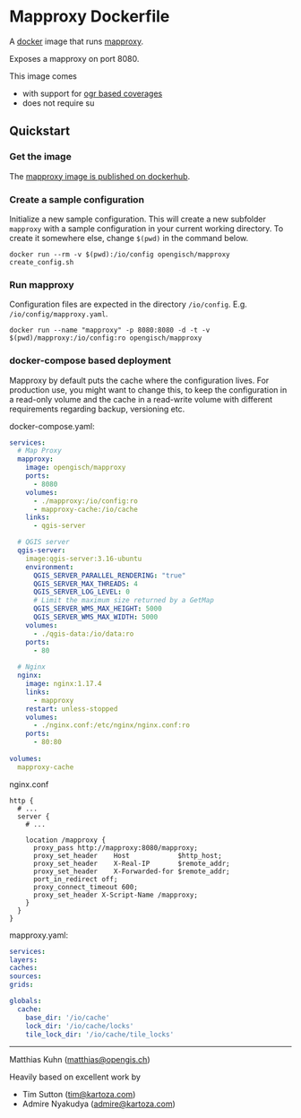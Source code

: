 # Mapproxy Dockerfile

A [docker](http://www.docker.com/) image that runs [mapproxy](http://mapproxy.org).

Exposes a mapproxy on port 8080.

This image comes

 - with support for [ogr based coverages](https://mapproxy.org/docs/nightly/coverages.html#coverages)
 - does not require su

## Quickstart

### Get the image

The [mapproxy image is published on dockerhub](https://hub.docker.com/r/opengisch/mapproxy).

### Create a sample configuration

Initialize a new sample configuration.
This will create a new subfolder `mapproxy` with a sample configuration in
your current working directory.
To create it somewhere else, change `$(pwd)` in the command below.

```
docker run --rm -v $(pwd):/io/config opengisch/mapproxy create_config.sh
```

### Run mapproxy

Configuration files are expected in the directory `/io/config`.
E.g. `/io/config/mapproxy.yaml`.

```
docker run --name "mapproxy" -p 8080:8080 -d -t -v $(pwd)/mapproxy:/io/config:ro opengisch/mapproxy
```

### docker-compose based deployment

Mapproxy by default puts the cache where the configuration lives.
For production use, you might want to change this, to keep the configuration
in a read-only volume and the cache in a read-write volume with different
requirements regarding backup, versioning etc.

docker-compose.yaml:
```yaml
services:
  # Map Proxy
  mapproxy:
    image: opengisch/mapproxy
    ports:
      - 8080
    volumes:
      - ./mapproxy:/io/config:ro
      - mapproxy-cache:/io/cache
    links:
      - qgis-server

  # QGIS server
  qgis-server:
    image:qgis-server:3.16-ubuntu
    environment:
      QGIS_SERVER_PARALLEL_RENDERING: "true"
      QGIS_SERVER_MAX_THREADS: 4
      QGIS_SERVER_LOG_LEVEL: 0
      # Limit the maximum size returned by a GetMap
      QGIS_SERVER_WMS_MAX_HEIGHT: 5000
      QGIS_SERVER_WMS_MAX_WIDTH: 5000
    volumes:
      - ./qgis-data:/io/data:ro
    ports:
      - 80
      
  # Nginx
  nginx:
    image: nginx:1.17.4
    links:
      - mapproxy
    restart: unless-stopped
    volumes:
      - ./nginx.conf:/etc/nginx/nginx.conf:ro
    ports:
      - 80:80
      
volumes:
  mapproxy-cache
```

nginx.conf
```
http {
  # ...
  server {
    # ...
    
    location /mapproxy {
      proxy_pass http://mapproxy:8080/mapproxy;
      proxy_set_header    Host            $http_host;
      proxy_set_header    X-Real-IP       $remote_addr;
      proxy_set_header    X-Forwarded-for $remote_addr;
      port_in_redirect off;
      proxy_connect_timeout 600;
      proxy_set_header X-Script-Name /mapproxy;
    }
  }
}
```

mapproxy.yaml:
```yaml
services:
layers:
caches:
sources:
grids:

globals:
  cache:
    base_dir: '/io/cache'
    lock_dir: '/io/cache/locks'
    tile_lock_dir: '/io/cache/tile_locks'
```

-----------

Matthias Kuhn (matthias@opengis.ch)

Heavily based on excellent work by

- Tim Sutton (tim@kartoza.com)
- Admire Nyakudya (admire@kartoza.com)
